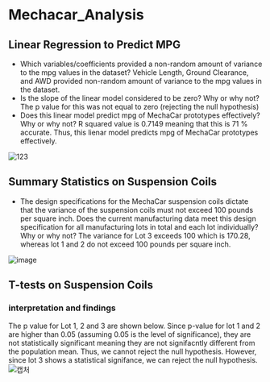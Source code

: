 # Mechacar_Analysis
## Linear Regression to Predict MPG
- Which variables/coefficients provided a non-random amount of variance to the mpg values in the dataset?
Vehicle Length, Ground Clearance, and AWD provided non-random amount of variance to the mpg values in the dataset. 
- Is the slope of the linear model considered to be zero? Why or why not?
The p value for this was not equal to zero (rejecting the null hypothesis)
- Does this linear model predict mpg of MechaCar prototypes effectively? Why or why not?
R squared value is 0.7149 meaning that this is 71 % accurate. Thus, this lienar model predicts mpg of MechaCar prototypes effectively.



![123](https://user-images.githubusercontent.com/100812042/179168928-cdd04a6c-ca2e-4223-8ad5-b00475d50c46.PNG)





## Summary Statistics on Suspension Coils
- The design specifications for the MechaCar suspension coils dictate that the variance of the suspension coils must  not exceed 100 pounds per square inch. Does the current manufacturing data meet this design specification for all manufacturing lots in total and each lot individually? Why or why not?
The variance for Lot 3 exceeds 100 which is 170.28, whereas lot 1 and 2 do not exceed 100 pounds per square inch. 


![image](https://user-images.githubusercontent.com/100812042/179171313-8675ade5-aa05-4cee-8b05-6bdd5c692dc5.png)






## T-tests on Suspension Coils
### interpretation and findings
The p value for Lot 1, 2 and 3 are shown below. Since p-value for lot 1 and 2 are higher than 0.05 (assuming 0.05 is the level of significance), they are not statistically significant meaning they are not signifacntly different from the population mean. Thus, we cannot reject the null hypothesis. However, since lot 3 shows a statistical signifance, we can reject the null hypothesis. 
![캡처](https://user-images.githubusercontent.com/100812042/179170617-3e8f4f1c-a470-4754-9288-6535539d5042.PNG)




